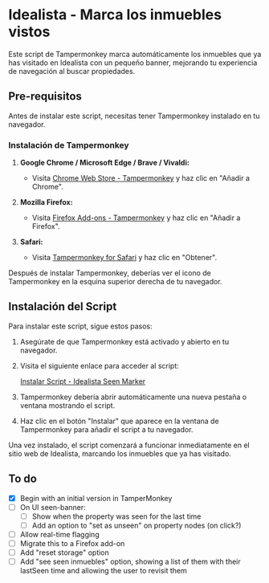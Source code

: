 # Idealista - Marca los inmuebles vistos
Este script de Tampermonkey marca automáticamente los inmuebles que ya has visitado en Idealista con un pequeño banner, mejorando tu experiencia de navegación al buscar propiedades.

## Pre-requisitos
Antes de instalar este script, necesitas tener Tampermonkey instalado en tu navegador.

### Instalación de Tampermonkey

1. **Google Chrome / Microsoft Edge / Brave / Vivaldi:**
   - Visita [Chrome Web Store - Tampermonkey](https://chrome.google.com/webstore/detail/tampermonkey/dhdgffkkebhmkfjojejmpbldmpobfkfo) y haz clic en "Añadir a Chrome".

2. **Mozilla Firefox:**
   - Visita [Firefox Add-ons - Tampermonkey](https://addons.mozilla.org/en-US/firefox/addon/tampermonkey/) y haz clic en "Añadir a Firefox".

3. **Safari:**
   - Visita [Tampermonkey for Safari](https://apps.apple.com/app/tampermonkey/id1482490089) y haz clic en "Obtener".

Después de instalar Tampermonkey, deberías ver el icono de Tampermonkey en la esquina superior derecha de tu navegador.

## Instalación del Script

Para instalar este script, sigue estos pasos:

1. Asegúrate de que Tampermonkey está activado y abierto en tu navegador.
2. Visita el siguiente enlace para acceder al script:

   [Instalar Script - Idealista Seen Marker](https://raw.githubusercontent.com/carlostxrres/idealista-seen-marker/main/index.user.js)

3. Tampermonkey debería abrir automáticamente una nueva pestaña o ventana mostrando el script.
4. Haz clic en el botón "Instalar" que aparece en la ventana de Tampermonkey para añadir el script a tu navegador.

Una vez instalado, el script comenzará a funcionar inmediatamente en el sitio web de Idealista, marcando los inmuebles que ya has visitado.

## To do
- [x] Begin with an initial version in TamperMonkey
- [ ] On UI seen-banner:
   - [ ] Show when the property was seen for the last time
   - [ ] Add an option to "set as unseen" on property nodes (on click?)
- [ ] Allow real-time flagging
- [ ] Migrate this to a Firefox add-on
- [ ] Add "reset storage" option
- [ ] Add "see seen inmuebles" option, showing a list of them with their lastSeen time and allowing the user to revisit them
